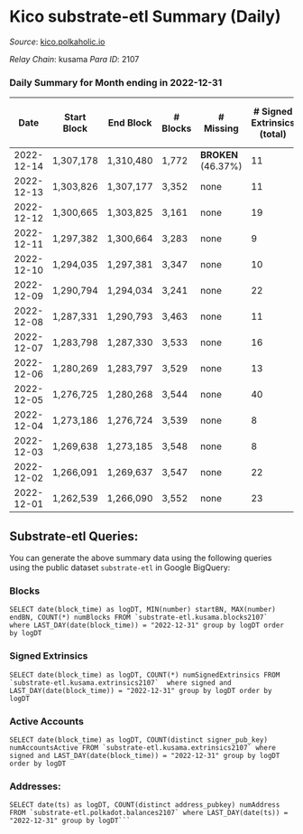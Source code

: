 # Kico substrate-etl Summary (Daily)

_Source_: [kico.polkaholic.io](https://kico.polkaholic.io)

*Relay Chain*: kusama
*Para ID*: 2107



### Daily Summary for Month ending in 2022-12-31


| Date | Start Block | End Block | # Blocks | # Missing | # Signed Extrinsics (total) | # Active Accounts | # Addresses with Balances | # Events | # Transfers | # XCM Transfers In | # XCM Transfers Out |
| ---- | ----------- | --------- | -------- | --------- | --------------------------- | ----------------- | ------------------------- | -------- | ----------- | ------------------ | ------------------- |
| 2022-12-14 | 1,307,178 | 1,310,480 | 1,772 |  **BROKEN** (46.37%) | 11 | 5 |  | 12,472 | 15  |   |   |
| 2022-12-13 | 1,303,826 | 1,307,177 | 3,352 | none  | 11 | 5 |  | 23,539 | 13  |   |   |
| 2022-12-12 | 1,300,665 | 1,303,825 | 3,161 | none  | 19 | 7 |  | 22,285 | 28  | 2 ($329.98) | 1 ($337.90) |
| 2022-12-11 | 1,297,382 | 1,300,664 | 3,283 | none  | 9 | 3 |  | 23,046 | 10  |   |   |
| 2022-12-10 | 1,294,035 | 1,297,381 | 3,347 | none  | 10 | 5 |  | 23,492 | 8  |   |   |
| 2022-12-09 | 1,290,794 | 1,294,034 | 3,241 | none  | 22 | 7 |  | 22,837 | 28  |   | 1 ($4.64) |
| 2022-12-08 | 1,287,331 | 1,290,793 | 3,463 | none  | 11 | 5 |  | 24,309 | 10  |   | 2 ($8.77) |
| 2022-12-07 | 1,283,798 | 1,287,330 | 3,533 | none  | 16 | 6 |  | 24,842 | 20  |   |   |
| 2022-12-06 | 1,280,269 | 1,283,797 | 3,529 | none  | 13 | 5 |  | 24,807 | 15  | 2 ($343.10) | 3 ($1,651.28) |
| 2022-12-05 | 1,276,725 | 1,280,268 | 3,544 | none  | 40 | 15 |  | 25,096 | 57  | 1 ($31.02) | 1 ($92.06) |
| 2022-12-04 | 1,273,186 | 1,276,724 | 3,539 | none  | 8 | 4 |  | 24,825 | 7  |   |   |
| 2022-12-03 | 1,269,638 | 1,273,185 | 3,548 | none  | 8 | 4 |  | 24,894 | 9  |   |   |
| 2022-12-02 | 1,266,091 | 1,269,637 | 3,547 | none  | 22 | 5 |  | 24,989 | 31  |   |   |
| 2022-12-01 | 1,262,539 | 1,266,090 | 3,552 | none  | 23 | 10 |  | 25,022 | 26  | 1 ($325.75) | 1 ($327.59) |

## Substrate-etl Queries:
You can generate the above summary data using the following queries using the public dataset `substrate-etl` in Google BigQuery:


### Blocks
```
SELECT date(block_time) as logDT, MIN(number) startBN, MAX(number) endBN, COUNT(*) numBlocks FROM `substrate-etl.kusama.blocks2107`  where LAST_DAY(date(block_time)) = "2022-12-31" group by logDT order by logDT
```


### Signed Extrinsics
```
SELECT date(block_time) as logDT, COUNT(*) numSignedExtrinsics FROM `substrate-etl.kusama.extrinsics2107`  where signed and LAST_DAY(date(block_time)) = "2022-12-31" group by logDT order by logDT
```


### Active Accounts
```
SELECT date(block_time) as logDT, COUNT(distinct signer_pub_key) numAccountsActive FROM `substrate-etl.kusama.extrinsics2107` where signed and LAST_DAY(date(block_time)) = "2022-12-31" group by logDT order by logDT
```


### Addresses:
```
SELECT date(ts) as logDT, COUNT(distinct address_pubkey) numAddress FROM `substrate-etl.polkadot.balances2107` where LAST_DAY(date(ts)) = "2022-12-31" group by logDT```

